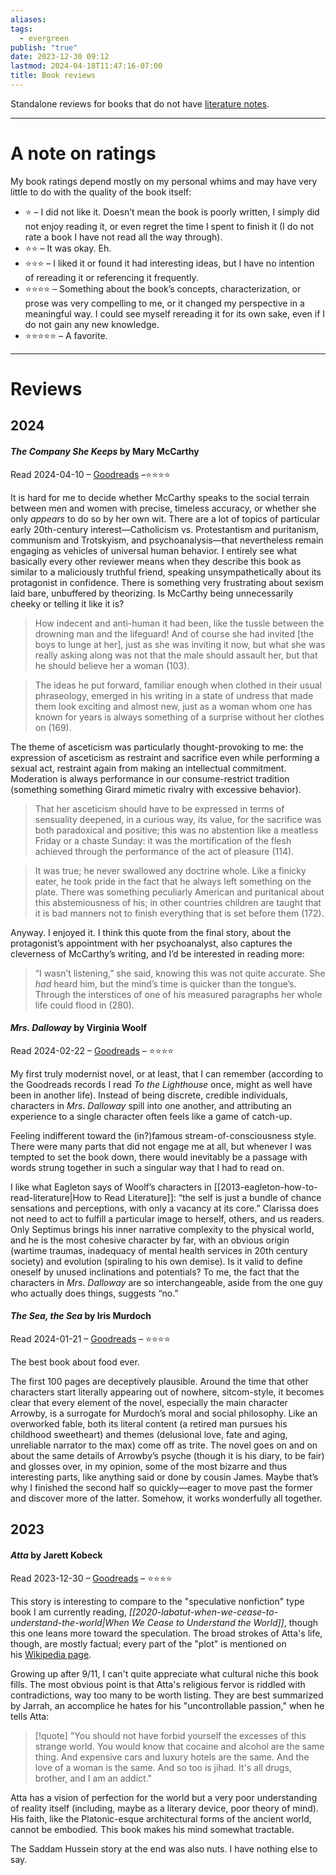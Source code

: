 ```yaml
---
aliases: 
tags:
  - evergreen
publish: "true"
date: 2023-12-30 09:12
lastmod: 2024-04-18T11:47:16-07:00
title: Book reviews
---
```

Standalone reviews for books that do not have [literature notes](https://by2328.github.io/garden/tags/literature-note).

---
# A note on ratings

My book ratings depend mostly on my personal whims and may have very little to do with the quality of the book itself:
- ⭐ – I did not like it. Doesn’t mean the book is poorly written, I simply did not enjoy reading it, or even regret the time I spent to finish it (I do not rate a book I have not read all the way through).
- ⭐⭐ – It was okay. Eh.
- ⭐⭐⭐ – I liked it or found it had interesting ideas, but I have no intention of rereading it or referencing it frequently.
- ⭐⭐⭐⭐ – Something about the book’s concepts, characterization, or prose was very compelling to me, or it changed my perspective in a meaningful way. I could see myself rereading it for its own sake, even if I do not gain any new knowledge.
- ⭐⭐⭐⭐⭐ – A favorite.

---
# Reviews

## 2024

#### *The Company She Keeps* by Mary McCarthy

Read 2024-04-10 –  [Goodreads](https://www.goodreads.com/review/show/6309331512) –⭐⭐⭐⭐

It is hard for me to decide whether McCarthy speaks to the social terrain between men and women with precise, timeless accuracy, or whether she only *appears* to do so by her own wit. There are a lot of topics of particular early 20th-century interest—Catholicism vs. Protestantism and puritanism, communism and Trotskyism, and psychoanalysis—that nevertheless remain engaging as vehicles of universal human behavior. I entirely see what basically every other reviewer means when they describe this book as similar to a maliciously truthful friend, speaking unsympathetically about its protagonist in confidence. There is something very frustrating about sexism laid bare, unbuffered by theorizing. Is McCarthy being unnecessarily cheeky or telling it like it is?

> How indecent and anti-human it had been, like the tussle between the drowning man and the lifeguard! And of course she had invited \[the boys to lunge at her\], just as she was inviting it now, but what she was really asking along was not that the male should assault her, but that he should believe her a woman (103).

>The ideas he put forward, familiar enough when clothed in their usual phraseology, emerged in his writing in a state of undress that made them look exciting and almost new, just as a woman whom one has known for years is always something of a surprise without her clothes on (169).

The theme of asceticism was particularly thought-provoking to me: the expression of asceticism as restraint and sacrifice even while performing a sexual act, restraint again from making an intellectual commitment. Moderation is always performance in our consume-restrict tradition (something something Girard mimetic rivalry with excessive behavior).

>That her asceticism should have to be expressed in terms of sensuality deepened, in a curious way, its value, for the sacrifice was both paradoxical and positive; this was no abstention like a meatless Friday or a chaste Sunday: it was the mortification of the flesh achieved through the performance of the act of pleasure (114).

>It was true; he never swallowed any doctrine whole. Like a finicky eater, he took pride in the fact that he always left something on the plate. There was something peculiarly American and puritanical about this abstemiousness of his; in other countries children are taught that it is bad manners not to finish everything that is set before them (172).

Anyway. I enjoyed it. I think this quote from the final story, about the protagonist’s appointment with her psychoanalyst, also captures the cleverness of McCarthy’s writing, and I’d be interested in reading more:

>“I wasn’t listening,” she said, knowing this was not quite accurate. She *had* heard him, but the mind’s time is quicker than the tongue’s. Through the interstices of one of his measured paragraphs her whole life could flood in (280).

#### *Mrs. Dalloway* by Virginia Woolf

Read 2024-02-22 – [Goodreads](https://www.goodreads.com/review/show/3971088804) – ⭐⭐⭐⭐

My first truly modernist novel, or at least, that I can remember (according to the Goodreads records I read *To the Lighthouse* once, might as well have been in another life). Instead of being discrete, credible individuals, characters in *Mrs. Dalloway* spill into one another, and attributing an experience to a single character often feels like a game of catch-up.

Feeling indifferent toward the (in?)famous stream-of-consciousness style. There were many parts that did not engage me at all, but whenever I was tempted to set the book down, there would inevitably be a passage with words strung together in such a singular way that I had to read on.

I like what Eagleton says of Woolf’s characters in [[2013-eagleton-how-to-read-literature|How to Read Literature]]: “the self is just a bundle of chance sensations and perceptions, with only a vacancy at its core.” Clarissa does not need to act to fulfill a particular image to herself, others, and us readers. Only Septimus brings his inner narrative complexity to the physical world, and he is the most cohesive character by far, with an obvious origin (wartime traumas, inadequacy of mental health services in 20th century society) and evolution (spiraling to his own demise). Is it valid to define oneself by unused inclinations and potentials? To me, the fact that the characters in *Mrs. Dalloway* are so interchangeable, aside from the one guy who actually does things, suggests “no.”

#### *The Sea, the Sea* by Iris Murdoch

Read 2024-01-21 – [Goodreads](https://www.goodreads.com/review/show/5216501126) – ⭐⭐⭐⭐

The best book about food ever.

The first 100 pages are deceptively plausible. Around the time that other characters start literally appearing out of nowhere, sitcom-style, it becomes clear that every element of the novel, especially the main character Arrowby, is a surrogate for Murdoch’s moral and social philosophy. Like an overworked fable, both its literal content (a retired man pursues his childhood sweetheart) and themes (delusional love, fate and aging, unreliable narrator to the max) come off as trite. The novel goes on and on about the same details of Arrowby’s psyche (though it is his diary, to be fair) and glosses over, in my opinion, some of the most bizarre and thus interesting parts, like anything said or done by cousin James. Maybe that’s why I finished the second half so quickly—eager to move past the former and discover more of the latter. Somehow, it works wonderfully all together.

## 2023
#### *Atta* by Jarett Kobeck

Read 2023-12-30 – [Goodreads](https://www.goodreads.com/review/show/6094187241) – ⭐⭐⭐⭐

This story is interesting to compare to the "speculative nonfiction" type book I am currently reading, *[[2020-labatut-when-we-cease-to-understand-the-world|When We Cease to Understand the World]]*, though this one leans more toward the speculation. The broad strokes of Atta's life, though, are mostly factual; every part of the "plot" is mentioned on his [Wikipedia page](https://en.wikipedia.org/wiki/Mohamed_Atta).

Growing up after 9/11, I can't quite appreciate what cultural niche this book fills. The most obvious point is that Atta's religious fervor is riddled with contradictions, way too many to be worth listing. They are best summarized by Jarrah, an accomplice he hates for his "uncontrollable passion," when he tells Atta:

> [!quote]
> "You should not have forbid yourself the excesses of this strange world. You would know that cocaine and alcohol are the same thing. And expensive cars and luxury hotels are the same. And the love of a woman is the same. And so too is jihad. It's all drugs, brother, and I am an addict."

Atta has a vision of perfection for the world but a very poor understanding of reality itself (including, maybe as a literary device, poor theory of mind). His faith, like the Platonic-esque architectural forms of the ancient world, cannot be embodied. This book makes his mind somewhat tractable.

The Saddam Hussein story at the end was also nuts. I have nothing else to say.